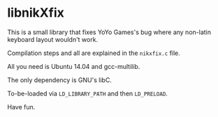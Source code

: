 # libnikXfix

This is a small library that fixes YoYo Games's bug where any non-latin keyboard layout wouldn't work.

Compilation steps and all are explained in the `nikxfix.c` file.

All you need is Ubuntu 14.04 and gcc-multilib.

The only dependency is GNU's libC.

To-be-loaded via `LD_LIBRARY_PATH` and then `LD_PRELOAD`.

Have fun.
